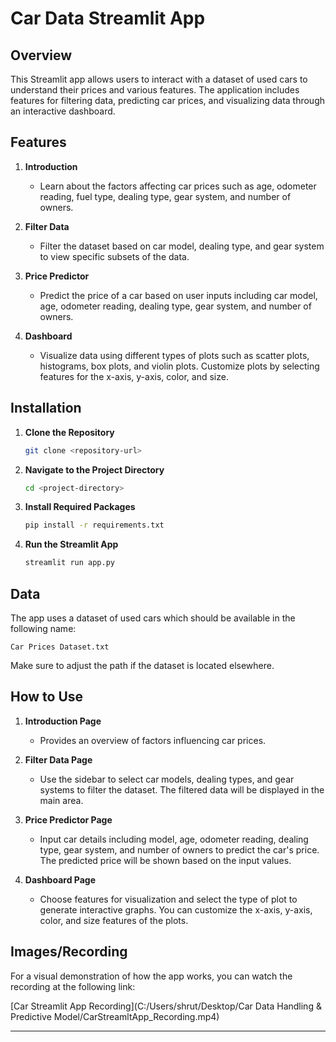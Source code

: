 # Car Data Streamlit App

## Overview

This Streamlit app allows users to interact with a dataset of used cars to understand their prices and various features. The application includes features for filtering data, predicting car prices, and visualizing data through an interactive dashboard.

## Features

1. **Introduction**
   - Learn about the factors affecting car prices such as age, odometer reading, fuel type, dealing type, gear system, and number of owners.

2. **Filter Data**
   - Filter the dataset based on car model, dealing type, and gear system to view specific subsets of the data.

3. **Price Predictor**
   - Predict the price of a car based on user inputs including car model, age, odometer reading, dealing type, gear system, and number of owners.

4. **Dashboard**
   - Visualize data using different types of plots such as scatter plots, histograms, box plots, and violin plots. Customize plots by selecting features for the x-axis, y-axis, color, and size.

## Installation

1. **Clone the Repository**
   ```bash
   git clone <repository-url>
   ```

2. **Navigate to the Project Directory**
   ```bash
   cd <project-directory>
   ```

3. **Install Required Packages**
   ```bash
   pip install -r requirements.txt
   ```

4. **Run the Streamlit App**
   ```bash
   streamlit run app.py
   ```

## Data

The app uses a dataset of used cars which should be available in the following name:
```
Car Prices Dataset.txt
```
Make sure to adjust the path if the dataset is located elsewhere.

## How to Use

1. **Introduction Page**
   - Provides an overview of factors influencing car prices.

2. **Filter Data Page**
   - Use the sidebar to select car models, dealing types, and gear systems to filter the dataset. The filtered data will be displayed in the main area.

3. **Price Predictor Page**
   - Input car details including model, age, odometer reading, dealing type, gear system, and number of owners to predict the car's price. The predicted price will be shown based on the input values.

4. **Dashboard Page**
   - Choose features for visualization and select the type of plot to generate interactive graphs. You can customize the x-axis, y-axis, color, and size features of the plots.

## Images/Recording

For a visual demonstration of how the app works, you can watch the recording at the following link:

[Car Streamlit App Recording](C:/Users/shrut/Desktop/Car Data Handling & Predictive Model/CarStreamltApp_Recording.mp4)


---
